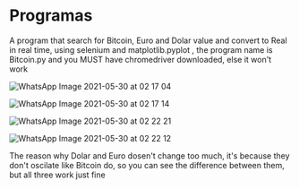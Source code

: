 
# Programas
A program that search for Bitcoin, Euro and Dolar value and convert to Real in real time, using selenium and matplotlib.pyplot , the program name is Bitcoin.py and you MUST have chromedriver downloaded, else it won't work


![WhatsApp Image 2021-05-30 at 02 17 04](https://user-images.githubusercontent.com/84366791/120093262-75bd7780-c0ef-11eb-9c43-45d9af4a05c1.jpeg)



![WhatsApp Image 2021-05-30 at 02 17 14](https://user-images.githubusercontent.com/84366791/120093282-984f9080-c0ef-11eb-9207-8c6ab13e6511.jpeg)



![WhatsApp Image 2021-05-30 at 02 22 21](https://user-images.githubusercontent.com/84366791/120093290-a30a2580-c0ef-11eb-90ce-1fe141820514.jpeg)


![WhatsApp Image 2021-05-30 at 02 22 12](https://user-images.githubusercontent.com/84366791/120093297-aac9ca00-c0ef-11eb-92a4-995477b2913c.jpeg)



The reason why Dolar and Euro dosen't change too much, it's because they don't oscilate like Bitcoin do, so you can see the difference between them, but all three work just fine 
